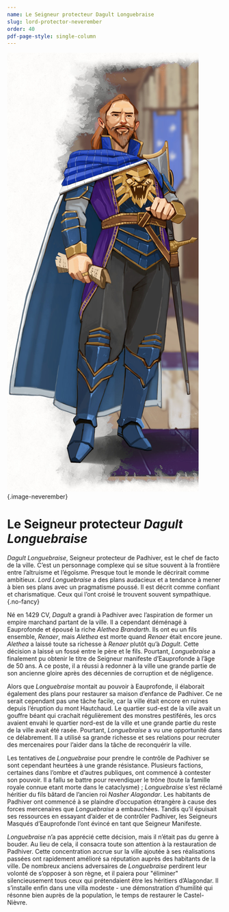 ```yaml
---
name: Le Seigneur protecteur Dagult Longuebraise
slug: lord-protector-neverember
order: 40
pdf-page-style: single-column
---
```


![Lord Longuebraise](Images/LordNeverember.jpg){.image-neverember}

# Le Seigneur protecteur *Dagult Longuebraise*

*Dagult Longuebraise*, Seigneur protecteur de Padhiver, est le chef de facto de la ville. C’est un personnage complexe qui se situe souvent à la frontière entre l’altruisme et l’égoïsme. Presque tout le monde le décrirait comme ambitieux. *Lord Longuebraise* a des plans audacieux et a tendance à mener à bien ses plans avec un pragmatisme poussé. Il est décrit comme confiant et charismatique. Ceux qui l’ont croisé le trouvent souvent sympathique.{.no-fancy}

Né en 1429 CV, *Dagult* a grandi à Padhiver avec l’aspiration de former un empire marchand partant de la ville. Il a cependant déménagé à Eauprofonde et épousé la riche *Alethea Brandarth*. Ils ont eu un fils ensemble, *Renaer*, mais *Alethea* est morte quand *Renaer* était encore jeune. *Alethea* a laissé toute sa richesse à *Renaer* plutôt qu’à *Dagult*. Cette décision a laissé un fossé entre le père et le fils. Pourtant, *Longuebraise* a finalement pu obtenir le titre de Seigneur manifeste d’Eauprofonde à l’âge de 50 ans. À ce poste, il a réussi à redonner à la ville une grande partie de son ancienne gloire après des décennies de corruption et de négligence.

Alors que *Longuebraise* montait au pouvoir à Eauprofonde, il élaborait également des plans pour restaurer sa maison d’enfance de Padhiver. Ce ne serait cependant pas une tâche facile, car la ville était encore en ruines depuis l’éruption du mont Hautchaud. Le quartier sud-est de la ville avait un gouffre béant qui crachait régulièrement des monstres pestiférés, les orcs avaient envahi le quartier nord-est de la ville et une grande partie du reste de la ville avait été rasée. Pourtant, *Longuebraise* a vu une opportunité dans ce délabrement. Il a utilisé sa grande richesse et ses relations pour recruter des mercenaires pour l’aider dans la tâche de reconquérir la ville.

Les tentatives de *Longuebraise* pour prendre le contrôle de Padhiver se sont cependant heurtées à une grande résistance. Plusieurs factions, certaines dans l’ombre et d’autres publiques, ont commencé à contester son pouvoir. Il a fallu se battre pour revendiquer le trône (toute la famille royale connue etant morte dans le cataclysme) ; *Longuebraise* s’est réclamé héritier du fils bâtard de l’ancien roi *Nasher Alagondar*. Les habitants de Padhiver ont commencé à se plaindre d’occupation étrangère à cause des forces mercenaires que *Longuebraise* a embauchées. Tandis qu’il épuisait ses ressources en essayant d’aider et de contrôler Padhiver, les Seigneurs Masqués d’Eauprofonde l’ont évincé en tant que Seigneur Manifeste.

*Longuebraise* n’a pas apprécié cette décision, mais il n’était pas du genre à bouder. Au lieu de cela, il consacra toute son attention à la restauration de Padhiver. Cette concentration accrue sur la ville ajoutée à ses réalisations passées ont rapidement amélioré sa réputation auprès des habitants de la ville. De nombreux anciens adversaires de *Longuebraise* perdirent leur volonté de s’opposer à son règne, et il paiera pour "éliminer" silencieusement tous ceux qui prétendaient être les héritiers d’Alagondar. Il s’installe enfin dans une villa modeste - une démonstration d’humilité qui résonne bien auprès de la population, le temps de restaurer le Castel-Nièvre.
